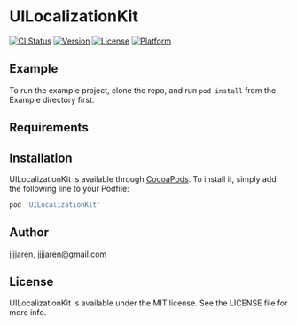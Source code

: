 # UILocalizationKit

[![CI Status](http://img.shields.io/travis/jjjjaren/UILocalizationKit.svg?style=flat)](https://travis-ci.org/jjjjaren/UILocalizationKit)
[![Version](https://img.shields.io/cocoapods/v/UILocalizationKit.svg?style=flat)](http://cocoapods.org/pods/UILocalizationKit)
[![License](https://img.shields.io/cocoapods/l/UILocalizationKit.svg?style=flat)](http://cocoapods.org/pods/UILocalizationKit)
[![Platform](https://img.shields.io/cocoapods/p/UILocalizationKit.svg?style=flat)](http://cocoapods.org/pods/UILocalizationKit)

## Example

To run the example project, clone the repo, and run `pod install` from the Example directory first.

## Requirements

## Installation

UILocalizationKit is available through [CocoaPods](http://cocoapods.org). To install
it, simply add the following line to your Podfile:

```ruby
pod 'UILocalizationKit'
```

## Author

jjjjaren, jjjjaren@gmail.com

## License

UILocalizationKit is available under the MIT license. See the LICENSE file for more info.
